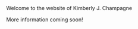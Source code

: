 
<line-break>
<line-break>
Welcome to the website of Kimberly J. Champagne

More information coming soon!
